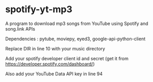 # spotify-yt-mp3
A program to download mp3 songs from YouTube using Spotify and song.link APIs 

Dependencies : pytube, moviepy, eyed3, google-api-python-client

Replace DIR in line 10 with your music directory

Add your spotify developer client id and secret (get it from https://developer.spotify.com/dashboard/)

Also add your YouTube Data API key in line 94
